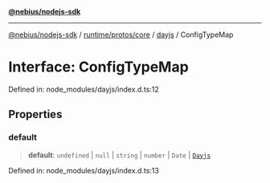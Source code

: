 [**@nebius/nodejs-sdk**](../../../../../README.md)

---

[@nebius/nodejs-sdk](../../../../../README.md) / [runtime/protos/core](../../README.md) / [dayjs](../README.md) / ConfigTypeMap

# Interface: ConfigTypeMap

Defined in: node_modules/dayjs/index.d.ts:12

## Properties

### default

> **default**: `undefined` \| `null` \| `string` \| `number` \| `Date` \| [`Dayjs`](../classes/Dayjs.md)

Defined in: node_modules/dayjs/index.d.ts:13
